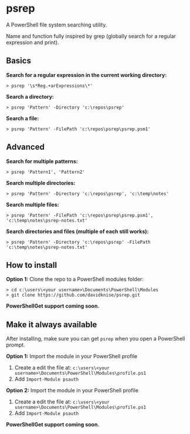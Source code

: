 # psrep

A PowerShell file system searching utility.

Name and function fully inspired by grep (globally search for a regular expression and print).

## Basics

**Search for a regular expression in the current working directory:**
```console
> psrep '\s*Reg.+arExpressions\*'
```

**Search a directory:**
```console
> psrep 'Pattern' -Directory 'c:\repos\psrep'
```

**Search a file:**
```console
> psrep 'Pattern' -FilePath 'c:\repos\psrep\psrep.psm1'
```

## Advanced

**Search for multiple patterns:**
```console
> psrep 'Pattern1', 'Pattern2'
```

**Search multiple directories:**
```console
> psrep 'Pattern' -Directory 'c:\repos\psrep', 'c:\temp\notes'
```

**Search multiple files:**
```console
> psrep 'Pattern' -FilePath 'c:\repos\psrep\psrep.psm1', 'c:\temp\notes\psrep-notes.txt'
```

**Search directories and files (multiple of each still works):**
```console
> psrep 'Pattern' -Directory 'c:\repos\psrep' -FilePath 'c:\temp\notes\psrep-notes.txt'
```

## How to install

**Option 1:** Clone the repo to a PowerShell modules folder:
```console
> cd c:\users\<your username>\Documents\PowerShell\Modules
> git clone https://github.com/davidknise/psrep.git
```

**PowerShellGet support coming soon.**

## Make it always available

After installing, make sure you can get `psrep` when you open a PowerShell prompt.

**Option 1:** Import the module in your PowerShell profile
   1. Create a edit the file at: `c:\users\<your username>\Documents\PowerShell\Modules\profile.ps1`
   1. Add `Import-Module psauth`

**Option 2:** Import the module in your PowerShell profile
   1. Create a edit the file at: `c:\users\<your username>\Documents\PowerShell\Modules\profile.ps1`
   1. Add `Import-Module psauth`

**PowerShellGet support coming soon.**